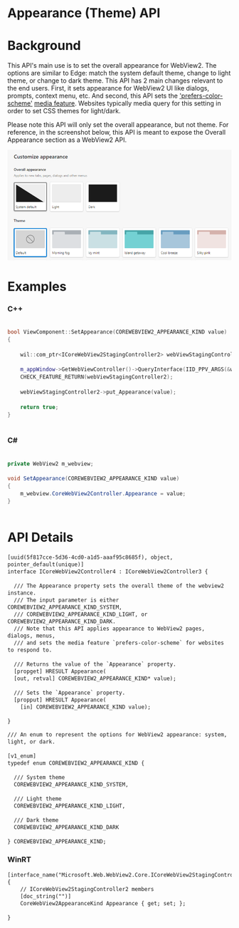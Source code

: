 Appearance (Theme) API
===

# Background
This API's main use is to set the overall appearance for WebView2. The options are similar to Edge: match the system default theme, change to light theme, or change to dark theme. 
This API has 2 main changes relevant to the end users. First, it sets appearance for WebView2 UI like dialogs, prompts, context menu, etc. And second, this API sets the ['prefers-color-scheme'](https://developer.mozilla.org/en-US/docs/Web/CSS/@media/prefers-color-scheme) [media feature](https://developer.mozilla.org/en-US/docs/Web/CSS/Media_Queries/Using_media_queries#media_features). Websites typically media query for this setting in order to set CSS themes for light/dark. 

Please note this API will only set the overall appearance, but not theme.
For reference, in the screenshot below, this API is meant to expose the Overall Appearance section as a WebView2 API. 

![Alt text](./media/EdgeSettingsAppearance.png "a title")
# Examples

### C++

```cpp

bool ViewComponent::SetAppearance(COREWEBVIEW2_APPEARANCE_KIND value)
{
    
    wil::com_ptr<ICoreWebView2StagingController2> webViewStagingController2;

    m_appWindow->GetWebViewController()->QueryInterface(IID_PPV_ARGS(&webViewStagingController2));
    CHECK_FEATURE_RETURN(webViewStagingController2);

    webViewStagingController2->put_Appearance(value); 

    return true;
}
    
```
### C#

```c#

private WebView2 m_webview;

void SetAppearance(COREWEBVIEW2_APPEARANCE_KIND value)
{
    m_webview.CoreWebView2Controller.Appearance = value;
}
    
```

# API Details

```
[uuid(5f817cce-5d36-4cd0-a1d5-aaaf95c8685f), object, pointer_default(unique)]
interface ICoreWebView2Controller4 : ICoreWebView2Controller3 {

  /// The Appearance property sets the overall theme of the webview2 instance. 
  /// The input parameter is either COREWEBVIEW2_APPEARANCE_KIND_SYSTEM, 
  /// COREWEBVIEW2_APPEARANCE_KIND_LIGHT, or COREWEBVIEW2_APPEARANCE_KIND_DARK.
  /// Note that this API applies appearance to WebView2 pages, dialogs, menus,
  /// and sets the media feature `prefers-color-scheme` for websites to respond to. 
  
  /// Returns the value of the `Appearance` property.
  [propget] HRESULT Appearance(
  [out, retval] COREWEBVIEW2_APPEARANCE_KIND* value);

  /// Sets the `Appearance` property.
  [propput] HRESULT Appearance(
    [in] COREWEBVIEW2_APPEARANCE_KIND value);

}
```
```
/// An enum to represent the options for WebView2 appearance: system, light, or dark.

[v1_enum]
typedef enum COREWEBVIEW2_APPEARANCE_KIND {

  /// System theme
  COREWEBVIEW2_APPEARANCE_KIND_SYSTEM,

  /// Light theme
  COREWEBVIEW2_APPEARANCE_KIND_LIGHT,

  /// Dark theme
  COREWEBVIEW2_APPEARANCE_KIND_DARK

} COREWEBVIEW2_APPEARANCE_KIND;

```

### WinRT
```
[interface_name("Microsoft.Web.WebView2.Core.ICoreWebView2StagingController2")]
{
    // ICoreWebView2StagingController2 members
    [doc_string("")]
    CoreWebView2AppearanceKind Appearance { get; set; };

}
```
